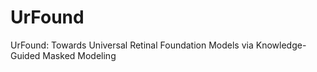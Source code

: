 # UrFound
UrFound: Towards Universal Retinal Foundation Models via Knowledge-Guided Masked Modeling
